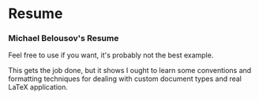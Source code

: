 # Resume

### Michael Belousov's Resume


Feel free to use if you want, it's probably not the best example.


This gets the job done, but it shows I ought to learn some conventions and formatting techniques
for dealing with custom document types and real LaTeX application.
